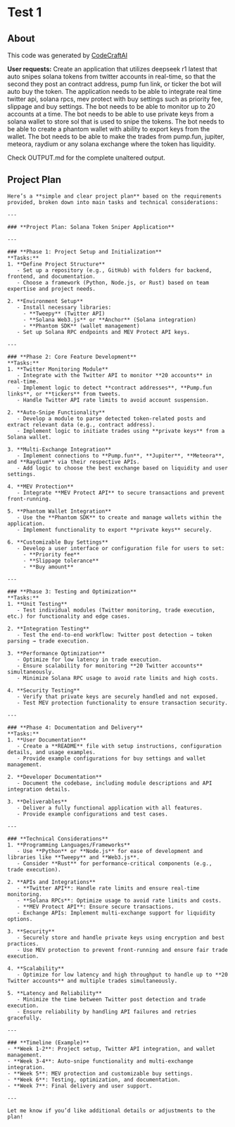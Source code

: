 # Test 1

## About
This code was generated by [CodeCraftAI](https://codecraft.name)

**User requests:**
Create an application that utilizes deepseek r1 latest that auto snipes solana tokens from twitter accounts in real-time, so that the second they post an contract address, pump fun link, or ticker the bot will auto buy the token. The application needs to be able to integrate real time twitter api, solana rpcs, mev protect with buy settings such as priority fee, slippage and buy settings. The bot needs to be able to monitor up to 20 accounts at a time. The bot needs to be able to use private keys from a solana wallet to store sol that is used to snipe the tokens. The bot needs to be able to create a phantom wallet with ability to export keys from the wallet. The bot needs to be able to make the trades from pump.fun, jupiter, meteora, raydium or any solana exchange where the token has liquidity. 

Check OUTPUT.md for the complete unaltered output.

## Project Plan
```
Here’s a **simple and clear project plan** based on the requirements provided, broken down into main tasks and technical considerations:

---

### **Project Plan: Solana Token Sniper Application**

---

### **Phase 1: Project Setup and Initialization**  
**Tasks:**  
1. **Define Project Structure**  
   - Set up a repository (e.g., GitHub) with folders for backend, frontend, and documentation.  
   - Choose a framework (Python, Node.js, or Rust) based on team expertise and project needs.  

2. **Environment Setup**  
   - Install necessary libraries:  
     - **Tweepy** (Twitter API)  
     - **Solana Web3.js** or **Anchor** (Solana integration)  
     - **Phantom SDK** (wallet management)  
   - Set up Solana RPC endpoints and MEV Protect API keys.  

---

### **Phase 2: Core Feature Development**  
**Tasks:**  
1. **Twitter Monitoring Module**  
   - Integrate with the Twitter API to monitor **20 accounts** in real-time.  
   - Implement logic to detect **contract addresses**, **Pump.fun links**, or **tickers** from tweets.  
   - Handle Twitter API rate limits to avoid account suspension.  

2. **Auto-Snipe Functionality**  
   - Develop a module to parse detected token-related posts and extract relevant data (e.g., contract address).  
   - Implement logic to initiate trades using **private keys** from a Solana wallet.  

3. **Multi-Exchange Integration**  
   - Implement connections to **Pump.fun**, **Jupiter**, **Meteora**, and **Raydium** via their respective APIs.  
   - Add logic to choose the best exchange based on liquidity and user settings.  

4. **MEV Protection**  
   - Integrate **MEV Protect API** to secure transactions and prevent front-running.  

5. **Phantom Wallet Integration**  
   - Use the **Phantom SDK** to create and manage wallets within the application.  
   - Implement functionality to export **private keys** securely.  

6. **Customizable Buy Settings**  
   - Develop a user interface or configuration file for users to set:  
     - **Priority fee**  
     - **Slippage tolerance**  
     - **Buy amount**  

---

### **Phase 3: Testing and Optimization**  
**Tasks:**  
1. **Unit Testing**  
   - Test individual modules (Twitter monitoring, trade execution, etc.) for functionality and edge cases.  

2. **Integration Testing**  
   - Test the end-to-end workflow: Twitter post detection → token parsing → trade execution.  

3. **Performance Optimization**  
   - Optimize for low latency in trade execution.  
   - Ensure scalability for monitoring **20 Twitter accounts** simultaneously.  
   - Minimize Solana RPC usage to avoid rate limits and high costs.  

4. **Security Testing**  
   - Verify that private keys are securely handled and not exposed.  
   - Test MEV protection functionality to ensure transaction security.  

---

### **Phase 4: Documentation and Delivery**  
**Tasks:**  
1. **User Documentation**  
   - Create a **README** file with setup instructions, configuration details, and usage examples.  
   - Provide example configurations for buy settings and wallet management.  

2. **Developer Documentation**  
   - Document the codebase, including module descriptions and API integration details.  

3. **Deliverables**  
   - Deliver a fully functional application with all features.  
   - Provide example configurations and test cases.  

---

### **Technical Considerations**  
1. **Programming Languages/Frameworks**  
   - Use **Python** or **Node.js** for ease of development and libraries like **Tweepy** and **Web3.js**.  
   - Consider **Rust** for performance-critical components (e.g., trade execution).  

2. **APIs and Integrations**  
   - **Twitter API**: Handle rate limits and ensure real-time monitoring.  
   - **Solana RPCs**: Optimize usage to avoid rate limits and costs.  
   - **MEV Protect API**: Ensure secure transactions.  
   - Exchange APIs: Implement multi-exchange support for liquidity options.  

3. **Security**  
   - Securely store and handle private keys using encryption and best practices.  
   - Use MEV protection to prevent front-running and ensure fair trade execution.  

4. **Scalability**  
   - Optimize for low latency and high throughput to handle up to **20 Twitter accounts** and multiple trades simultaneously.  

5. **Latency and Reliability**  
   - Minimize the time between Twitter post detection and trade execution.  
   - Ensure reliability by handling API failures and retries gracefully.  

---

### **Timeline (Example)**  
- **Week 1-2**: Project setup, Twitter API integration, and wallet management.  
- **Week 3-4**: Auto-snipe functionality and multi-exchange integration.  
- **Week 5**: MEV protection and customizable buy settings.  
- **Week 6**: Testing, optimization, and documentation.  
- **Week 7**: Final delivery and user support.  

---

Let me know if you’d like additional details or adjustments to the plan!
```
